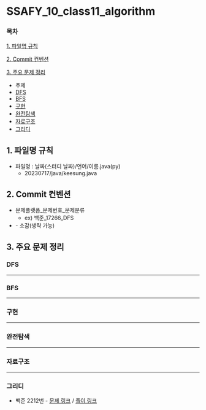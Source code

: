 # SSAFY_10_class11_algorithm

### 목차

[1. 파일명 규칙](#1-파일명-규칙)

[2. Commit 컨벤션](#2-Commit-컨벤션)

[3. 주요 문제 정리](#3-주요-문제-정리)
* 주제
 * [DFS](#DFS)
 * [BFS](#BFS)
 * [구현](#구현)
 * [완전탐색](#완전탐색)
 * [자료구조](#자료구조)
 * [그리디](#그리디)
   
## 1. 파일명 규칙
* 파일명 : 날짜(스터디 날짜)/언어/이름.java(py)
  * 20230717/java/keesung.java
  
## 2. Commit 컨벤션
* 문제플랫폼_문제번호_문제분류
  * ex) 백준_17266_DFS
* \- 소감(생략 가능)
  
## 3. 주요 문제 정리
### DFS
---
### BFS
---
### 구현
---
### 완전탐색
---
### 자료구조
---
### 그리디
* 백준 2212번 - [문제 링크](https://www.acmicpc.net/problem/2212) / [풀이 링크](https://github.com/GNuSeekK/SSAFY_10_class11_algorithm/tree/main)
